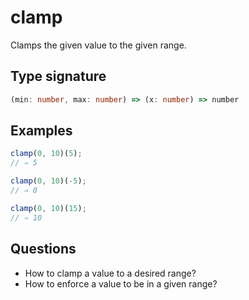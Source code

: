 # clamp

Clamps the given value to the given range.

## Type signature

<!-- prettier-ignore-start -->
```typescript
(min: number, max: number) => (x: number) => number
```
<!-- prettier-ignore-end -->

## Examples

<!-- prettier-ignore-start -->
```javascript
clamp(0, 10)(5);
// ⇒ 5
```

```javascript
clamp(0, 10)(-5);
// ⇒ 0
```

```javascript
clamp(0, 10)(15);
// ⇒ 10
```
<!-- prettier-ignore-end -->

## Questions

- How to clamp a value to a desired range?
- How to enforce a value to be in a given range?
